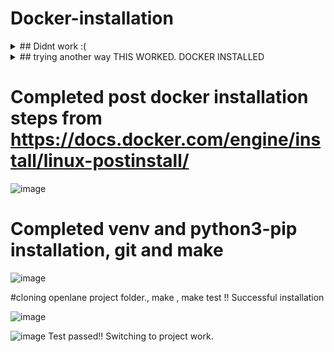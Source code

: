 # Docker-installation
<details>
  <summary>## Didnt work :(</summary>

Installation procedure wrt https://github.com/The-OpenROAD-Project/OpenLane 

Setting up Linux system on Windows
Trying to use WSL - Windows subsystem on Linux instead of Virtual Machine Installation
Hoping to find smooth operation of IO peripherals and easy access to local system.

Step 1: Open CMD with administrator privileges.
![image](https://user-images.githubusercontent.com/16399079/206835686-87efb9b1-25ad-456a-9b11-b89bbbe3ce8a.png)
Above image indicates openlane is already installed.

Step 2: Install Ubuntu 20.04 as suggested here
https://github.com/The-OpenROAD-Project/OpenLane

![image](https://user-images.githubusercontent.com/16399079/206835778-56ce66c0-82f0-4f82-9402-d76ddb125463.png)

Installation should get completed as below.
![image](https://user-images.githubusercontent.com/16399079/206960407-a3153c96-558f-4c70-8bd9-c27627b5b13f.png)

 Step 3: Trying to install Openlane using github link 
 installed docker image as mentioned in short version of desktop also 
 https://docs.docker.com/desktop/install/windows-install/
  downloaded .exe file and installed as above
 running below commands to create a container i guess
 ![image](https://user-images.githubusercontent.com/16399079/206965630-9b1f45e1-126d-4e3a-a463-4e6086c6585f.png)
got error as below
![image](https://user-images.githubusercontent.com/16399079/206965878-4c30192e-88d7-44c9-a285-03b58c54abc8.png)
trying to change to wsl2 by refering mentioned url
too many errors in installation !!

Switching to direct install
running sudo python install, git install and make install. fingers crossed.
Need to study need of docker container!
</details>

<details>
  <summary>
## trying another way THIS WORKED. DOCKER INSTALLED</summary>
iNSTALL vmware
downloaded latest version of xubuntu because vsdiat lab used xfce xubuntu.
install xubuntu using 'easyinstall' on vmware
tried DOWNLOADING .deb file and install docker. encoountered error.
 # Best final solution amongst all is follow prerequisites and installation from below link
 https://docs.docker.com/engine/install/ubuntu/#set-up-the-repository
 Received reply for hello-world
 ![image](https://user-images.githubusercontent.com/16399079/207249689-f1122bbb-1e9b-4782-985a-161efde6be5c.png)

</details>

# Completed post docker installation steps from  https://docs.docker.com/engine/install/linux-postinstall/
![image](https://user-images.githubusercontent.com/16399079/207250381-48de0af9-e5da-4b2c-b2bd-d6fb8bce3697.png)

# Completed venv and python3-pip installation, git and make
![image](https://user-images.githubusercontent.com/16399079/207251702-fbf34cc2-467b-4d1f-9b2b-e3667c8997dc.png)

#cloning openlane project folder., make , make test !! Successful installation

![image](https://user-images.githubusercontent.com/16399079/207272611-a2fd4fe9-d7cc-48c4-90c3-685606f84d45.png)

![image](https://user-images.githubusercontent.com/16399079/207273051-0b5bde0e-ebb8-4f34-9bd4-39aff7258777.png)
Test passed!! Switching to project work.

 
 
